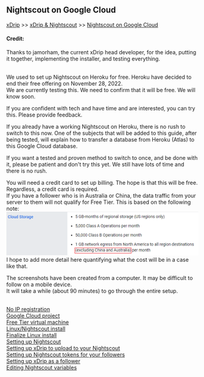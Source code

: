 ## Nightscout on Google Cloud  
[xDrip](../../README.md) >> [xDrip & Nightscout](../Nightscout_page) >> [Nightscout on Google Cloud](./NS_GoogleCloud)  
  
#### **Credit:**    
Thanks to jamorham, the current xDrip head developer, for the idea, putting it together, implementing the installer, and testing everything.  
<br/>  
  
We used to set up Nightscout on Heroku for free.  Heroku have decided to end their free offering on November 28, 2022.    
We are currently testing this.  We need to confirm that it will be free.  We will know soon.  
  
If you are confident with tech and have time and are interested, you can try this.  Please provide feedback.  
  
If you already have a working Nightscout on Heroku, there is no rush to switch to this now.  One of the subjects that will be added to this guide, after being tested, will explain how to transfer a database from Heroku (Atlas) to this Google Cloud database.  
  
If you want a tested and proven method to switch to once, and be done with it, please be patient and don't try this yet.  We still have lots of time and there is no rush.  
  
You will need a credit card to set up billing.  The hope is that this will be free.  Regardless, a credit card is required.  
If you have a follower who is in Australia or China, the data traffic from your server to them will not qualify for Free Tier.  This is based on the following note:  
![](./images/Australia.png)  
I hope to add more detail here quantifying what the cost will be in a case like that.  
  
The screenshots have been created from a computer.  It may be difficult to follow on a mobile device.  
It will take a while (about 90 minutes) to go through the entire setup.  
<br/>  
  
[No IP registration](./noip_com)  
[Google Cloud project](./NS_GCProject)  
[Free Tier virtual machine](./NS_FreeTier)  
[Linux/Nightscout install](./NS_Install)  
[Finalize Linux install](#finalize-linux-install)  
[Setting up Nightscout](#setting-up-nightscout)  
[Setting up xDrip to upload to your Nightscout](#setting-up-xdrip-to-upload-to-your-nightscout)  
[Setting up Nightscout tokens for your followers](#setting-up-nightscout-tokens-for-your-followers)  
[Setting up xDrip as a follower](#setting-up-xdrip-as-a-follower)  
[Editing Nightscout variables](#editing-nightscout-variables)    
